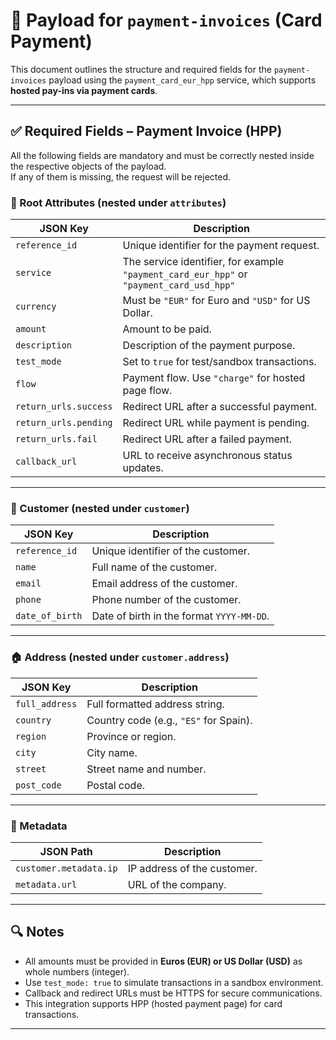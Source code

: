 # 📄 Payload for `payment-invoices` (Card Payment)

This document outlines the structure and required fields for the `payment-invoices` payload using the `payment_card_eur_hpp` service, which supports **hosted pay-ins via payment cards**.

---

## ✅ Required Fields – Payment Invoice (HPP)

All the following fields are mandatory and must be correctly nested inside the respective objects of the payload.  
If any of them is missing, the request will be rejected.

### 🧾 Root Attributes (nested under `attributes`)

| JSON Key              | Description                                                                              |
| --------------------- | ---------------------------------------------------------------------------------------- |
| `reference_id`        | Unique identifier for the payment request.                                               |
| `service`             | The service identifier, for example `"payment_card_eur_hpp"` or `"payment_card_usd_hpp"` |
| `currency`            | Must be `"EUR"` for Euro and `"USD"` for US Dollar.                                      |
| `amount`              | Amount to be paid.                                                                       |
| `description`         | Description of the payment purpose.                                                      |
| `test_mode`           | Set to `true` for test/sandbox transactions.                                             |
| `flow`                | Payment flow. Use `"charge"` for hosted page flow.                                       |
| `return_urls.success` | Redirect URL after a successful payment.                                                 |
| `return_urls.pending` | Redirect URL while payment is pending.                                                   |
| `return_urls.fail`    | Redirect URL after a failed payment.                                                     |
| `callback_url`        | URL to receive asynchronous status updates.                                              |

---

### 👤 Customer (nested under `customer`)

| JSON Key        | Description                               |
| --------------- | ----------------------------------------- |
| `reference_id`  | Unique identifier of the customer.        |
| `name`          | Full name of the customer.                |
| `email`         | Email address of the customer.            |
| `phone`         | Phone number of the customer.             |
| `date_of_birth` | Date of birth in the format `YYYY-MM-DD`. |

---

### 🏠 Address (nested under `customer.address`)

| JSON Key       | Description                            |
| -------------- | -------------------------------------- |
| `full_address` | Full formatted address string.         |
| `country`      | Country code (e.g., `"ES"` for Spain). |
| `region`       | Province or region.                    |
| `city`         | City name.                             |
| `street`       | Street name and number.                |
| `post_code`    | Postal code.                           |

---

### 🧩 Metadata

| JSON Path              | Description                 |
| ---------------------- | --------------------------- |
| `customer.metadata.ip` | IP address of the customer. |
| `metadata.url`         | URL of the company.         |

---

## 🔍 Notes

- All amounts must be provided in **Euros (EUR) or US Dollar (USD)** as whole numbers (integer).
- Use `test_mode: true` to simulate transactions in a sandbox environment.
- Callback and redirect URLs must be HTTPS for secure communications.
- This integration supports HPP (hosted payment page) for card transactions.

---
